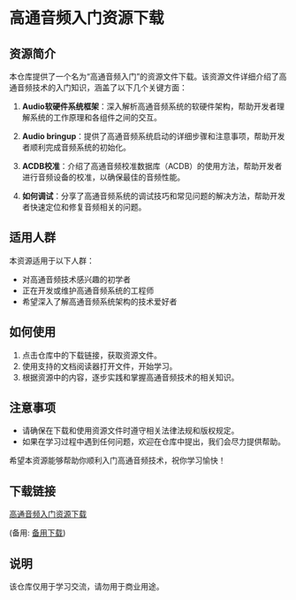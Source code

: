 # 高通音频入门资源下载

## 资源简介

本仓库提供了一个名为“高通音频入门”的资源文件下载。该资源文件详细介绍了高通音频技术的入门知识，涵盖了以下几个关键方面：

1. **Audio软硬件系统框架**：深入解析高通音频系统的软硬件架构，帮助开发者理解系统的工作原理和各组件之间的交互。

2. **Audio bringup**：提供了高通音频系统启动的详细步骤和注意事项，帮助开发者顺利完成音频系统的初始化。

3. **ACDB校准**：介绍了高通音频校准数据库（ACDB）的使用方法，帮助开发者进行音频设备的校准，以确保最佳的音频性能。

4. **如何调试**：分享了高通音频系统的调试技巧和常见问题的解决方法，帮助开发者快速定位和修复音频相关的问题。

## 适用人群

本资源适用于以下人群：

- 对高通音频技术感兴趣的初学者
- 正在开发或维护高通音频系统的工程师
- 希望深入了解高通音频系统架构的技术爱好者

## 如何使用

1. 点击仓库中的下载链接，获取资源文件。
2. 使用支持的文档阅读器打开文件，开始学习。
3. 根据资源中的内容，逐步实践和掌握高通音频技术的相关知识。

## 注意事项

- 请确保在下载和使用资源文件时遵守相关法律法规和版权规定。
- 如果在学习过程中遇到任何问题，欢迎在仓库中提出，我们会尽力提供帮助。

希望本资源能够帮助你顺利入门高通音频技术，祝你学习愉快！

## 下载链接
[高通音频入门资源下载](https://pan.quark.cn/s/fe53cf071f78) 

(备用: [备用下载](https://pan.baidu.com/s/14EcROG7BtMko1BGjBsW78A?pwd=1234))

## 说明

该仓库仅用于学习交流，请勿用于商业用途。
